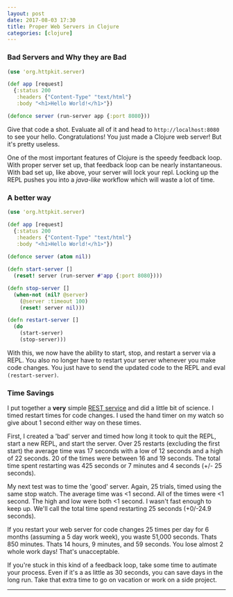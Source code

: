 ```yaml
---
layout: post
date: 2017-08-03 17:30
title: Proper Web Servers in Clojure
categories: [clojure]
---
```


### Bad Servers and Why they are Bad

```clojure
(use 'org.httpkit.server)

(def app [request]
  {:status 200
   :headers {"Content-Type" "text/html"}
   :body "<h1>Hello World!</h1>"})

(defonce server (run-server app {:port 8080}))
```

Give that code a shot.
Evaluate all of it and head to `http://localhost:8080` to see your hello.
Congratulations! You just made a Clojure web server!
But it's pretty useless.

One of the most important features of Clojure is the speedy feedback loop.
With proper server set up, that feedback loop can be nearly instantaneous.
With bad set up, like above, your server will lock your repl.
Locking up the REPL pushes you into a _java-like_ workflow which will waste a lot of time.

### A better way

```clojure
(use 'org.httpkit.server)

(def app [request]
  {:status 200
   :headers {"Content-Type" "text/html"}
   :body "<h1>Hello World!</h1>"})
   
(defonce server (atom nil))

(defn start-server []
  (reset! server (run-server #'app {:port 8080})))

(defn stop-server []
  (when-not (nil? @server)
    (@server :timeout 100)
    (reset! server nil)))

(defn restart-server []
  (do
    (start-server)
    (stop-server)))
```

With this, we now have the ability to start, stop, and restart a server via a REPL.
You also no longer have to restart your server whenever you make code changes.
You just have to send the updated code to the REPL and eval `(restart-server)`.

### Time Savings

I put together a __very__ simple [REST service][1] and did a little bit of science.
I timed restart times for code changes.
I used the hand timer on my watch so give about 1 second either way on these times.

First, I created a 'bad' server and timed how long it took to quit the REPL, start a new REPL, and start the server.
Over 25 restarts (excluding the first start) the average time was 17 seconds with a low of 12 seconds and a high of 22 seconds. 20 of the times were between 16 and 19 seconds.
The total time spent restarting was 425 seconds or 7 minutes and 4 seconds (+/- 25 seconds).

My next test was to time the 'good' server.
Again, 25 trials, timed using the same stop watch.
The average time was <1 second.
All of the times were <1 second.
The high and low were both <1 second.
I wasn't fast enough to keep up.
We'll call the total time spend restarting 25 seconds (+0/-24.9 seconds).

If you restart your web server for code changes 25 times per day for 6 months (assuming a 5 day work week), you waste 51,000 seconds.
Thats 850 minutes.
Thats 14 hours, 9 minutes, and 59 seconds.
You lose almost 2 whole work days!
That's unacceptable.

If you're stuck in this kind of a feedback loop, take some time to autimate your process.
Even if it's a as little as 30 seconds, you can save days in the long run.
Take that extra time to go on vacation or work on a side project.

___

[1]: https://github.com/admay/rest-test
